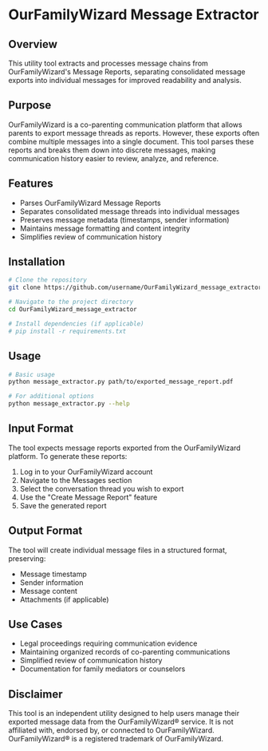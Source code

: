 # OurFamilyWizard Message Extractor

## Overview
This utility tool extracts and processes message chains from OurFamilyWizard's Message Reports, separating consolidated message exports into individual messages for improved readability and analysis.

## Purpose
OurFamilyWizard is a co-parenting communication platform that allows parents to export message threads as reports. However, these exports often combine multiple messages into a single document. This tool parses these reports and breaks them down into discrete messages, making communication history easier to review, analyze, and reference.

## Features
- Parses OurFamilyWizard Message Reports
- Separates consolidated message threads into individual messages
- Preserves message metadata (timestamps, sender information)
- Maintains message formatting and content integrity
- Simplifies review of communication history

## Installation
```bash
# Clone the repository
git clone https://github.com/username/OurFamilyWizard_message_extractor.git

# Navigate to the project directory
cd OurFamilyWizard_message_extractor

# Install dependencies (if applicable)
# pip install -r requirements.txt
```

## Usage
```bash
# Basic usage
python message_extractor.py path/to/exported_message_report.pdf

# For additional options
python message_extractor.py --help
```

## Input Format
The tool expects message reports exported from the OurFamilyWizard platform. To generate these reports:
1. Log in to your OurFamilyWizard account
2. Navigate to the Messages section
3. Select the conversation thread you wish to export
4. Use the "Create Message Report" feature
5. Save the generated report

## Output Format
The tool will create individual message files in a structured format, preserving:
- Message timestamp
- Sender information
- Message content
- Attachments (if applicable)

## Use Cases
- Legal proceedings requiring communication evidence
- Maintaining organized records of co-parenting communications
- Simplified review of communication history
- Documentation for family mediators or counselors

## Disclaimer
This tool is an independent utility designed to help users manage their exported message data from the OurFamilyWizard® service. It is not affiliated with, endorsed by, or connected to OurFamilyWizard. OurFamilyWizard® is a registered trademark of OurFamilyWizard.
